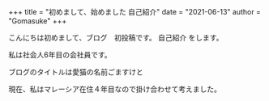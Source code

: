 +++
title = "初めまして、始めました 自己紹介"
date = "2021-06-13"
author = "Gomasuke"
+++

こんにちは初めまして、ブログ　初投稿です。 自己紹介 をします。

私は社会人6年目の会社員です。

ブログのタイトルは愛猫の名前ごますけと

現在、私はマレーシア在住４年目なので掛け合わせて考えました。
